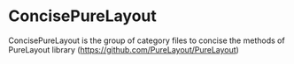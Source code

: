 # ConcisePureLayout
ConcisePureLayout is the group of category files to concise the methods of PureLayout library (https://github.com/PureLayout/PureLayout)
